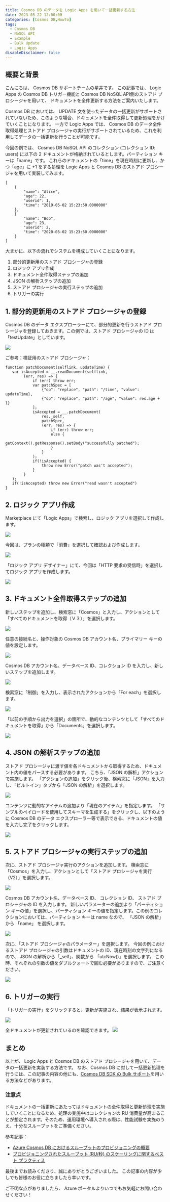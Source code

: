 ```yaml
---
title: Cosmos DB のデータを Logic Apps を用いて一括更新する方法
date: 2023-05-22 12:00:00
categories: [Cosmos DB,HowTo]
tags:
  - Cosmos DB
  - NoSQL API
  - Example
  - Bulk Update
  - Logic Apps
disableDisclaimer: false
---
```


## 概要と背景

こんにちは、 Cosmos DB サポートチームの星井です。
この記事では、 Logic Apps の Cosmos DB トリガー機能と Cosmos DB NoSQL API側のストアド プロシージャを用いて、
ドキュメントを全件更新する方法をご案内いたします。
<!--more-->
Cosmos DB においては、 UPDATE 文を使ったデータの一括更新がサポートされていないため、このような場合、ドキュメントを全件取得して更新処理をかけていくことになります。
一方で Logic Apps では、 Cosmos DB のデータ全件取得処理とストアド プロシージャの実行がサポートされているため、これを利用してデータの一括更新を行うことが可能です。

今回の例では、 Cosmos DB NoSQL API のコレクション (コレクション ID: users) に以下の 2 ドキュメントが格納されているとします。パーティション キーは「name」です。
これらのドキュメントの「time」を現在時刻に更新し、かつ「age」に +1 をする処理を Logic Apps と Cosmos DB のストアド プロシージャを用いて実装してみます。

```
[
    {
        "name": "Alice",
        "age": 22,
        "userid": 1,
        "time": "2019-05-02 15:23:50.0000000"
    },
    {
        "name": "Bob",
        "age": 23,
        "userid": 2,
        "time": "2020-05-02 15:23:50.0000000"
    }
]
```

大まかに、以下の流れでシステムを構成していくことになります。

1. 部分的更新用のストアド プロシージャの登録
1. ロジック アプリ作成
1. ドキュメント全件取得ステップの追加
1. JSON の解析ステップの追加
1. ストアド プロシージャの実行ステップの追加
1. トリガーの実行


## 1. 部分的更新用のストアド プロシージャの登録

Cosmos DB のデータ エクスプローラーにて、部分的更新を行うストアド プロシージャを登録しておきます。この例では、ストアド プロシージャの ID は「testUpdate」としています。

![](bulkupdate-logicapp/cosmos-dexp-sprg.png)

ご参考：検証用のストアド プロシージャ：
```
function patchDocument(selflink, updateTime) {
   var isAccepted = __.readDocument(selflink,
        (err, res) => {
            if (err) throw err;
            var patchSpec = [
                {"op": "replace", "path": "/time", "value": updateTime},
                {"op": "replace", "path": "/age", "value": res.age + 1}
            ];
            isAccepted = __.patchDocument(
                res._self,
                patchSpec,
                (err, res) => {
                    if (err) throw err;
                    else {
                        getContext().getResponse().setBody("successfully patched");
                    }
                }
            );
            if(!isAccepted) {
                throw new Error("patch was't accepted");
            }
        }
   );
   if(!isAccepted) throw new Error("read wasn't accepted")
}
```

## 2. ロジック アプリ作成
Marketplace にて「Logic Apps」で検索し、ロジック アプリを選択して作成します。

![](bulkupdate-logicapp/create-logicapp-1.png)


今回は、プランの種類で「消費」を選択して確認および作成します。

![](bulkupdate-logicapp/create-logicapp-2.png)


「ロジック アプリ デザイナー」にて、今回は「HTTP 要求の受信時」を選択してロジック アプリを作成します。

![](bulkupdate-logicapp/create-logicapp-3.png)


## 3. ドキュメント全件取得ステップの追加
新しいステップを追加し、検索窓に「Cosmos」と入力し、アクションとして「すべてのドキュメントを取得（Ｖ３）」を選択します。

![](bulkupdate-logicapp/logicapp-selectall-1.png)


任意の接続名と、操作対象の Cosmos DB アカウント名、プライマリー キーの値を設定します。

![](bulkupdate-logicapp/logicapp-selectall-2.png)


Cosmos DB アカウント名、データベース ID、コレクション ID を入力し、新しいステップを追加します。

![](bulkupdate-logicapp/logicapp-selectall-3.png)


検索窓に「制御」を入力し、表示されたアクションから「For each」を選択します。

![](bulkupdate-logicapp/logicapp-foreach.png)


「以前の手順から出力を選択」の箇所で、動的なコンテンツとして「すべてのドキュメントを取得」から「Documents」を選択します。

![](bulkupdate-logicapp/logicapp-foreach-2.png)



## 4. JSON の解析ステップの追加
ストアド プロシージャに渡す値を各ドキュメントから取得するため、ドキュメント内の値をパースする必要があります。
こちら、「JSON の解析」アクションで実施します。
「アクションの追加」をクリック後、検索窓に「JSON」を入力し、「ビルトイン」タブから「JSON の解析」を選択します。

![](bulkupdate-logicapp/logicapp-parsejson-1.png)


コンテンツに動的なアイテムの追加より「現在のアイテム」を指定します。
「サンプルのペイロードを使用してスキーマを生成する」をクリックし、以下のように Cosmos DB のデータ エクスプローラー等で表示できる、ドキュメントの値を入力し完了をクリックします。

![](bulkupdate-logicapp/logicapp-parsejson-2.png)


## 5. ストアド プロシージャの実行ステップの追加
次に、ストアド プロシージャ実行のアクションを追加します。
検索窓に「Cosmos」を入力し、アクションとして「ストアド プロシージャを実行（V2）」を選択します。

![](bulkupdate-logicapp/logicapp-execstrd-1.png)


Cosmos DB アカウント名、データベース ID、 コレクション ID、 ストアド プロシージャの ID を入力します。
新しいパラメーターの追加より「パーティション キーの値」を選択し、パーティション キーの値を指定します。この例のコレクションにおいては、パーティション キーは name なので、 「JSON の解析」から 「name」 を選択します。

![](bulkupdate-logicapp/logicapp-execstrd-2.png)


次に、「ストアド プロシージャのパラメーター」を選択します。
今回の例におけるストアド プロシージャの引数はドキュメントの ID、現在時刻の文字列になるので、
JSON の解析から「_self」、関数から 「utcNow()」を選択します。
この時、それぞれの引数の値をダブルクォートで囲む必要がありますので、ご注意ください。

![](bulkupdate-logicapp/logicapp-execstrd-3.png)



## 6. トリガーの実行
「トリガーの実行」をクリックすると、更新が実施され、結果が表示されます。

![](bulkupdate-logicapp/logicapp-exec-1.png)

全ドキュメントが更新されているのを確認できます。
![](bulkupdate-logicapp/result-1.png)

## まとめ

以上が、 Logic Apps と Cosmos DB のストアド プロシージャを用いて、データの一括更新を実装する方法です。
なお、Cosmos DB に対して一括更新処理を行うには、この記事の内容の他にも、[Cosmos DB SDK の Bulk サポート](https://learn.microsoft.com/ja-jp/azure/cosmos-db/nosql/how-to-migrate-from-bulk-executor-library)を用いる方法などがあります。


### 注意点
ドキュメントの一括更新にあたってはドキュメントの全件取得と更新処理を実施していくことになるため、処理の実施中はコレクションの RU 消費量が高まることが想定されます。そのため、運用環境へ導入される際は、性能試験を実施のうえ、十分なスループットをご準備ください。

参考記事：

* [Azure Cosmos DB におけるスループットのプロビジョニングの概要](https://learn.microsoft.com/ja-jp/azure/cosmos-db/set-throughput)
* [プロビジョニングされたスループット (RU/秒) のスケーリングに関するベスト プラクティス](https://learn.microsoft.com/ja-jp/azure/cosmos-db/scaling-provisioned-throughput-best-practices)


最後までお読みくださり、誠にありがとうございました。
この記事の内容が少しでも皆様のお役に立ちましたら幸いです。

ご不明な点がありましたら、 Azure ポータルよりいつでもお気軽にお問い合わせください！
